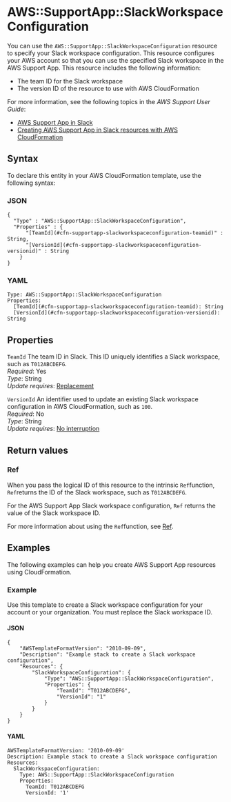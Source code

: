 # AWS::SupportApp::SlackWorkspaceConfiguration<a name="aws-resource-supportapp-slackworkspaceconfiguration"></a>

You can use the `AWS::SupportApp::SlackWorkspaceConfiguration` resource to specify your Slack workspace configuration\. This resource configures your AWS account so that you can use the specified Slack workspace in the AWS Support App\. This resource includes the following information:
+ The team ID for the Slack workspace
+ The version ID of the resource to use with AWS CloudFormation

For more information, see the following topics in the *AWS Support User Guide*:
+ [AWS Support App in Slack](https://docs.aws.amazon.com/awssupport/latest/user/aws-support-app-for-slack.html)
+ [Creating AWS Support App in Slack resources with AWS CloudFormation](https://docs.aws.amazon.com/awssupport/latest/user/creating-resources-with-cloudformation.html)

## Syntax<a name="aws-resource-supportapp-slackworkspaceconfiguration-syntax"></a>

To declare this entity in your AWS CloudFormation template, use the following syntax:

### JSON<a name="aws-resource-supportapp-slackworkspaceconfiguration-syntax.json"></a>

```
{
  "Type" : "AWS::SupportApp::SlackWorkspaceConfiguration",
  "Properties" : {
      "[TeamId](#cfn-supportapp-slackworkspaceconfiguration-teamid)" : String,
      "[VersionId](#cfn-supportapp-slackworkspaceconfiguration-versionid)" : String
    }
}
```

### YAML<a name="aws-resource-supportapp-slackworkspaceconfiguration-syntax.yaml"></a>

```
Type: AWS::SupportApp::SlackWorkspaceConfiguration
Properties: 
  [TeamId](#cfn-supportapp-slackworkspaceconfiguration-teamid): String
  [VersionId](#cfn-supportapp-slackworkspaceconfiguration-versionid): String
```

## Properties<a name="aws-resource-supportapp-slackworkspaceconfiguration-properties"></a>

`TeamId`  <a name="cfn-supportapp-slackworkspaceconfiguration-teamid"></a>
The team ID in Slack\. This ID uniquely identifies a Slack workspace, such as `T012ABCDEFG`\.  
*Required*: Yes  
*Type*: String  
*Update requires*: [Replacement](https://docs.aws.amazon.com/AWSCloudFormation/latest/UserGuide/using-cfn-updating-stacks-update-behaviors.html#update-replacement)

`VersionId`  <a name="cfn-supportapp-slackworkspaceconfiguration-versionid"></a>
An identifier used to update an existing Slack workspace configuration in AWS CloudFormation, such as `100`\.  
*Required*: No  
*Type*: String  
*Update requires*: [No interruption](https://docs.aws.amazon.com/AWSCloudFormation/latest/UserGuide/using-cfn-updating-stacks-update-behaviors.html#update-no-interrupt)

## Return values<a name="aws-resource-supportapp-slackworkspaceconfiguration-return-values"></a>

### Ref<a name="aws-resource-supportapp-slackworkspaceconfiguration-return-values-ref"></a>

When you pass the logical ID of this resource to the intrinsic `Ref`function, `Ref`returns the ID of the Slack workspace, such as `T012ABCDEFG`\.

For the AWS Support App Slack workspace configuration, `Ref` returns the value of the Slack workspace ID\.

For more information about using the `Ref`function, see [Ref](https://docs.aws.amazon.com/AWSCloudFormation/latest/UserGuide/intrinsic-function-reference-ref.html)\.

## Examples<a name="aws-resource-supportapp-slackworkspaceconfiguration--examples"></a>

The following examples can help you create AWS Support App resources using CloudFormation\.

### Example<a name="aws-resource-supportapp-slackworkspaceconfiguration--examples--Example"></a>

Use this template to create a Slack workspace configuration for your account or your organization\. You must replace the Slack workspace ID\.

#### JSON<a name="aws-resource-supportapp-slackworkspaceconfiguration--examples--Example--json"></a>

```
{
    "AWSTemplateFormatVersion": "2010-09-09",
    "Description": "Example stack to create a Slack workspace configuration",
    "Resources": {
        "SlackWorkspaceConfiguration": {
            "Type": "AWS::SupportApp::SlackWorkspaceConfiguration",
            "Properties": {
                "TeamId": "T012ABCDEFG",
                "VersionId": "1"
            }
        }
    }
}
```

#### YAML<a name="aws-resource-supportapp-slackworkspaceconfiguration--examples--Example--yaml"></a>

```
AWSTemplateFormatVersion: '2010-09-09'
Description: Example stack to create a Slack workspace configuration
Resources:
  SlackWorkspaceConfiguration:
    Type: AWS::SupportApp::SlackWorkspaceConfiguration
    Properties:
      TeamId: T012ABCDEFG
      VersionId: '1'
```